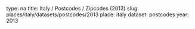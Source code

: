 type: na
title: Italy / Postcodes / Zipcodes (2013)
slug: places/italy/datasets/postcodes/2013
place: italy
dataset: postcodes
year: 2013
